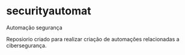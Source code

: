 # securityautomat
Automação segurança

Reposiorio criado para realizar criação de automações relacionadas a cibersegurança. 
